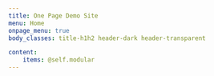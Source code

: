 ```yaml
---
title: One Page Demo Site
menu: Home
onpage_menu: true
body_classes: title-h1h2 header-dark header-transparent

content:
    items: @self.modular
---
```



